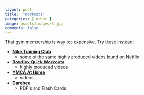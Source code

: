 ```yaml
---
layout: post
title:  "Workouts"
categories: [ other ]
image: assets/images/5.jpg
comments: false
---
```


That gym membership is way too expensive.  Try these instead:

+ **[Nike Training Club](https://www.youtube.com/@Niketrainingclub.)**
    - some of the same highly produced videos found on Netflix
+ **[Bowflex Quick Workouts](https://www.youtube.com/playlist?list=PLL3tp4lasjfNxf1JM8SXQJ0I0Q0Gr_k-5)**
    - highly produced videos
+ **[YMCA At Home](https://www.youtube.com/@ymcahome)**
    - videos
+ **[Darebee](https://darebee.com/)**
    - PDF's and Flash Cards
